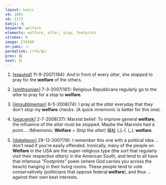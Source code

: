 ```yaml
---
layout: kanji
v4: 1091
v6: 1172
kanji: 祉
keyword: welfare
elements: welfare, altar, stop, footprint
strokes: 8
image: E7A589
on-yomi: シ
permalink: /rtk/祉/
prev: 福
next: 社
---
```


1) [<a href="http://kanji.koohii.com/profile/esaulgd">esaulgd</a>] 11-9-2007(184): And in front of every <em>altar</em>, she <em>stopped</em> to pray for the<strong> welfare</strong> of the others.

2) [<a href="http://kanji.koohii.com/profile/smithsonian">smithsonian</a>] 7-3-2007(161): Religious Republicans regularly go to the <em>altar</em> to pray for a <em>stop</em> to<strong> welfare</strong>.

3) [<a href="http://kanji.koohii.com/profile/jimsublimeman">jimsublimeman</a>] 6-5-2008(74): I pray at the <em>altar</em> everyday that they don&#039;t <em>stop</em> my<strong> welfare</strong> checks. (A quick mnemonic is better for this one).

4) [<a href="http://kanji.koohii.com/profile/peacemik">peacemik</a>] 2-7-2008(37): Marxist belief: To improve general<strong> welfare</strong>, the influence of the <em>altar</em> must be <em>stop</em>ped. Maybe the Marxists had a point.... (Mnemonic:<strong> Welfare</strong> = <em>Stop</em> the <em>altar</em>) 福祉 (ふくし):<strong> welfare</strong>.

5) [<a href="http://kanji.koohii.com/profile/dukelexon">dukelexon</a>] 29-12-2007(19): I remember this one with a political idea ... don&#039;t read if you&#039;re easily offended. Ironically, many of the people on<strong> Welfare</strong> in the USA are the super-religious type (the sort that regularly visit their respective <em>altars</em>) in the American South, and tend to all have that infamous <em>&quot;Footprints&quot;</em> poem (where God carries you across the beach) hanging in their living rooms. These people tend to vote conservatively (politicians that oppose federal<strong> welfare</strong>), and thus ... against their own best interests.

